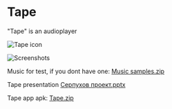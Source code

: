 # Tape
"Tape" is an audioplayer




![Tape icon](https://user-images.githubusercontent.com/98738839/165335707-7fc6f1f9-4142-4e50-92da-a5c4c8f4e72a.png)  

![Screenshots](https://user-images.githubusercontent.com/98738839/166492687-5fa70cbc-15a8-417b-a450-913ee526771c.png)

Music for test, if you dont have one: [Music samples.zip](https://github.com/LT84/Tape/files/8695246/Music.samples.zip)


Tape presentation [Серпухов проект.pptx](https://github.com/LT84/Tape/files/8719218/default.pptx)

Tape app apk: [Tape.zip](https://github.com/LT84/Tape/files/8641372/Tape.zip)

